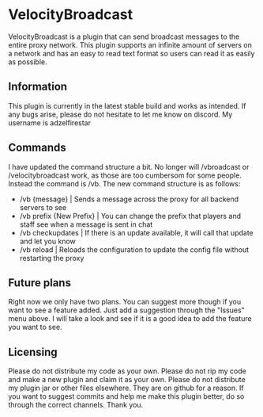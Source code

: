 # VelocityBroadcast
VelocityBroadcast is a plugin that can send broadcast messages to the entire proxy network. This plugin supports an infinite amount of servers on a network and has an easy to read text format so users can read it as easily as possible.

## Information
This plugin is currently in the latest stable build and works as intended. If any bugs arise, please do not hesitate to let me know on discord. My username is adzelfirestar

## Commands
I have updated the command structure a bit. No longer will /vbroadcast or /velocitybroadcast work, as those are too cumbersom for some people. Instead the command is /vb. The new command structure is as follows:
- /vb {message} | Sends a message across the proxy for all backend servers to see
- /vb prefix {New Prefix} | You can change the prefix that players and staff see when a message is sent in chat
- /vb checkupdates | If there is an update available, it will call that update and let you know
- /vb reload | Reloads the configuration to update the config file without restarting the proxy

## Future plans
Right now we only have two plans. You can suggest more though if you want to see a feature added. Just add a suggestion through the "Issues" menu above. I will take a look and see if it is a good idea to add the feature you want to see.

## Licensing
Please do not distribute my code as your own. Please do not rip my code and make a new plugin and claim it as your own. Please do not distribute my plugin jar or other files elsewhere. They are on github for a reason. If you want to suggest commits and help me make this plugin better, do so through the correct channels. Thank you.
